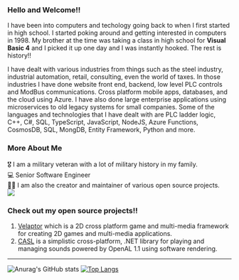 ### Hello and Welcome!!

I have been into computers and techology going back to when I first started in high school.  I started poking around and getting interested in computers in 1998.
My brother at the time was taking a class in high school for **Visual Basic 4** and I picked it up one day and I was instantly hooked. The rest is history!!

I have dealt with various industries from things such as the steel industry, industrial automation, retail, consulting, even the world of taxes.  In those industries I have done website front end, backend, low level PLC controls and ModBus communications.  Cross platform mobile apps, databases, and the cloud using Azure.  I have also done large enterprise applications using microservices to old legacy systems for small companies.   Some of the languages and technologies that I have dealt with are PLC
ladder logic, C++, C#, SQL, TypeScript, JavaScript, NodeJS, Azure Functions, CosmosDB, SQL, MongDB, Entity Framework, Python and more.

### More About Me
🎖 I am a military veteran with a lot of military history in my family.  
💻 Senior Software Engineer  
🤘🏼 I am also the creator and maintainer of various open source projects.  
![](https://img.shields.io/twitter/follow/KDCoder?label=Kinson%20Digital&style=social)


### Check out my open source projects!!
1. [Velaptor](https://github.com/KinsonDigital/Velaptor) which is a 2D cross platform game and multi-media framework for creating 2D games and multi-media applications.
2. [CASL](https://github.com/KinsonDigital/CASL) is a simplistic cross-platform, .NET library for playing and managing sounds powered by OpenAL 1.1 using software rendering.

---

![Anurag's GitHub stats](https://github-readme-stats.vercel.app/api?username=calvinwilkinson&show_icons=true&theme=tokyonight)
[![Top Langs](https://github-readme-stats.vercel.app/api/top-langs/?username=calvinwilkinson&layout=compact)](https://github.com/anuraghazra/github-readme-stats)
